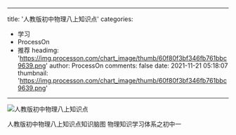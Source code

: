 
---
title: '人教版初中物理八上知识点'
categories: 
 - 学习
 - ProcessOn
 - 推荐
headimg: 'https://img.processon.com/chart_image/thumb/60f80f3bf346fb761bbc9639.png'
author: ProcessOn
comments: false
date: 2021-11-21 05:18:07
thumbnail: 'https://img.processon.com/chart_image/thumb/60f80f3bf346fb761bbc9639.png'
---

<div>   
<img class="thumb" alt="人教版初中物理八上知识点" src="https://img.processon.com/chart_image/thumb/60f80f3bf346fb761bbc9639.png" referrerpolicy="no-referrer">
<p>人教版初中物理八上知识点知识脑图
物理知识学习体系之初中一</p>  
</div>
            